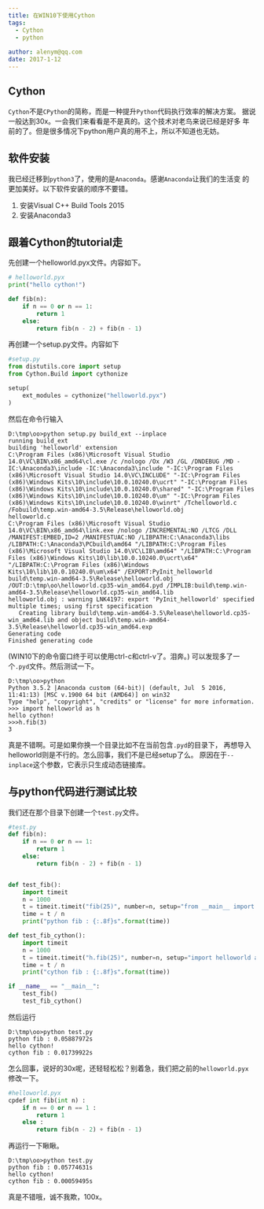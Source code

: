 ```yaml
---
title: 在WIN10下使用Cython
tags: 
  - Cython  
  - python
  
author: alenym@qq.com
date: 2017-1-12
---
```



## <a name="hh0"></a> Cython ##





`Cython`不是`CPython`的简称，而是一种提升`Python`代码执行效率的解决方案。
据说一般达到30x。一会我们来看看是不是真的。这个技术对老鸟来说已经是好多
年前的了。但是很多情况下python用户真的用不上，所以不知道也无妨。

<!-- more -->

## <a name="hh1"></a> 软件安装 ##





我已经迁移到`python3`了，使用的是`Anaconda`。感谢`Anaconda`让我们的生活变
的更加美好。以下软件安装的顺序不要错。

1.  安装Visual C++ Build Tools 2015
2.  安装Anaconda3

## <a name="hh2"></a> 跟着Cython的tutorial走 ##






先创建一个helloworld.pyx文件。内容如下。

```python
# helloworld.pyx
print("hello cython!")

def fib(n):
    if n == 0 or n == 1:
        return 1
    else:
        return fib(n - 2) + fib(n - 1)
```



再创建一个setup.py文件。内容如下

```python
#setup.py
from distutils.core import setup
from Cython.Build import cythonize

setup(
    ext_modules = cythonize("helloworld.pyx")
)
```



然后在命令行输入

	D:\tmp\oo>python setup.py build_ext --inplace
	running build_ext
	building 'helloworld' extension
	C:\Program Files (x86)\Microsoft Visual Studio 14.0\VC\BIN\x86_amd64\cl.exe /c /nologo /Ox /W3 /GL /DNDEBUG /MD -IC:\Anaconda3\include -IC:\Anaconda3\include "-IC:\Program Files (x86)\Microsoft Visual Studio 14.0\VC\INCLUDE" "-IC:\Program Files (x86)\Windows Kits\10\include\10.0.10240.0\ucrt" "-IC:\Program Files (x86)\Windows Kits\10\include\10.0.10240.0\shared" "-IC:\Program Files (x86)\Windows Kits\10\include\10.0.10240.0\um" "-IC:\Program Files (x86)\Windows Kits\10\include\10.0.10240.0\winrt" /Tchelloworld.c /Fobuild\temp.win-amd64-3.5\Release\helloworld.obj
	helloworld.c
	C:\Program Files (x86)\Microsoft Visual Studio 14.0\VC\BIN\x86_amd64\link.exe /nologo /INCREMENTAL:NO /LTCG /DLL /MANIFEST:EMBED,ID=2 /MANIFESTUAC:NO /LIBPATH:C:\Anaconda3\libs /LIBPATH:C:\Anaconda3\PCbuild\amd64 "/LIBPATH:C:\Program Files (x86)\Microsoft Visual Studio 14.0\VC\LIB\amd64" "/LIBPATH:C:\Program Files (x86)\Windows Kits\10\lib\10.0.10240.0\ucrt\x64" "/LIBPATH:C:\Program Files (x86)\Windows Kits\10\lib\10.0.10240.0\um\x64" /EXPORT:PyInit_helloworld build\temp.win-amd64-3.5\Release\helloworld.obj /OUT:D:\tmp\oo\helloworld.cp35-win_amd64.pyd /IMPLIB:build\temp.win-amd64-3.5\Release\helloworld.cp35-win_amd64.lib
	helloworld.obj : warning LNK4197: export 'PyInit_helloworld' specified multiple times; using first specification
	   Creating library build\temp.win-amd64-3.5\Release\helloworld.cp35-win_amd64.lib and object build\temp.win-amd64-3.5\Release\helloworld.cp35-win_amd64.exp
	Generating code
	Finished generating code
	


(WIN10下的命令窗口终于可以使用ctrl-c和ctrl-v了。泪奔。)
可以发现多了一个`.pyd`文件。然后测试一下。

	D:\tmp\oo>python
	Python 3.5.2 |Anaconda custom (64-bit)| (default, Jul  5 2016, 11:41:13) [MSC v.1900 64 bit (AMD64)] on win32
	Type "help", "copyright", "credits" or "license" for more information.
	>>> import helloworld as h
	hello cython!
	>>>h.fib(3)
	3




真是不错啊。可是如果你换一个目录比如不在当前包含`.pyd`的目录下，
再想导入helloworld则是不行的。怎么回事，我们不是已经setup了么。
原因在于`--inplace`这个参数，它表示只生成动态链接库。

## <a name="hh3"></a> 与python代码进行测试比较 ##


我们还在那个目录下创建一个`test.py`文件。
```python
#test.py
def fib(n):
    if n == 0 or n == 1:
        return 1
    else:
        return fib(n - 2) + fib(n - 1)


def test_fib():
    import timeit
    n = 1000
    t = timeit.timeit("fib(25)", number=n, setup="from __main__ import fib")
    time = t / n
    print("python fib : {:.8f}s".format(time))

def test_fib_cython():
    import timeit
    n = 1000
    t = timeit.timeit("h.fib(25)", number=n, setup="import helloworld as h")
    time = t / n
    print("cython fib : {:.8f}s".format(time))

if __name__ == "__main__":
    test_fib()
    test_fib_cython()
```


然后运行

	D:\tmp\oo>python test.py
	python fib : 0.05887972s
	hello cython!
	cython fib : 0.01739922s
	
 

怎么回事，说好的30x呢，还轻轻松松？别着急，我们把之前的`helloworld.pyx`
修改一下。


```python
#helloworld.pyx
cpdef int fib(int n) :
    if n == 0 or n == 1 :
        return 1
    else :
        return fib(n - 2) + fib(n - 1)
```


再运行一下瞅瞅。

	D:\tmp\oo>python test.py
	python fib : 0.05774631s
	hello cython!
	cython fib : 0.00059495s



真是不错哦，诚不我欺，100x。
